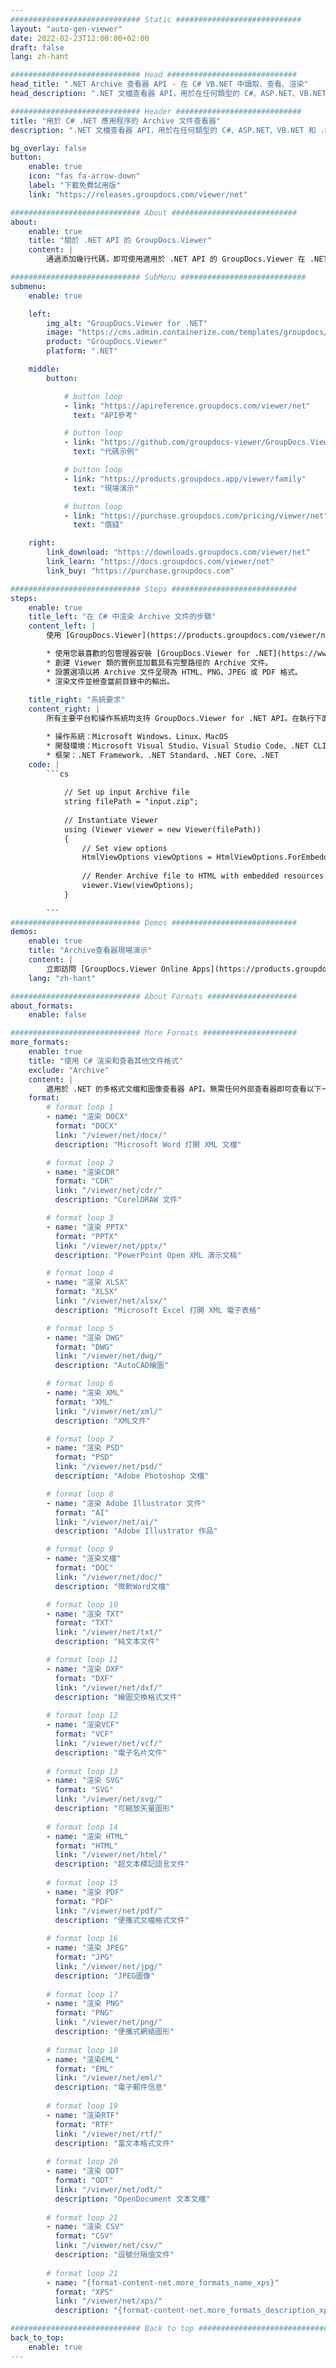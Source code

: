 ```yaml
---
############################# Static ############################
layout: "auto-gen-viewer"
date: 2022-02-23T12:00:00+02:00
draft: false
lang: zh-hant

############################# Head #############################
head_title: ".NET Archive 查看器 API - 在 C# VB.NET 中讀取、查看、渲染"
head_description: ".NET 文檔查看器 API，用於在任何類型的 C#、ASP.NET、VB.NET 和 .NET Core 應用程序中讀取、渲染和顯示 Archive。"

############################# Header ############################
title: "用於 C# .NET 應用程序的 Archive 文件查看器" 
description: ".NET 文檔查看器 API，用於在任何類型的 C#、ASP.NET、VB.NET 和 .NET Core 應用程序中讀取、渲染和顯示 Archive 文件。使用 HTML5、PDF 或使用幾行代碼以圖像形式查看具有真實格式和佈局的渲染文件。" 

bg_overlay: false
button:
    enable: true
    icon: "fas fa-arrow-down"
    label: "下載免費試用版"
    link: "https://releases.groupdocs.com/viewer/net"

############################# About ############################
about:
    enable: true
    title: "關於 .NET API 的 GroupDocs.Viewer" 
    content: |
        通過添加幾行代碼，即可使用適用於 .NET API 的 GroupDocs.Viewer 在 .NET 應用程序中查看 190 多種流行文檔格式。開發人員可以輕鬆地以 HTML5、圖像或 PDF 模式顯示 PDF、文字處理、Excel 電子表格、演示文稿、Visio、Project、Outlook 和許多其他流行的文檔格式。文檔渲染速度快，與原始源文件相同，並且不需要安裝額外的軟件或任何其他外部庫。

############################# SubMenu ############################
submenu:
    enable: true

    left:
        img_alt: "GroupDocs.Viewer for .NET"
        image: "https://cms.admin.containerize.com/templates/groupdocs/images/product-logos/90x90-noborder/groupdocs-viewer-net.png"
        product: "GroupDocs.Viewer"
        platform: ".NET"

    middle:
        button:

            # button loop
            - link: "https://apireference.groupdocs.com/viewer/net"
              text: "API參考"

            # button loop
            - link: "https://github.com/groupdocs-viewer/GroupDocs.Viewer-for-.NET"
              text: "代碼示例"

            # button loop
            - link: "https://products.groupdocs.app/viewer/family"
              text: "現場演示"

            # button loop
            - link: "https://purchase.groupdocs.com/pricing/viewer/net"
              text: "價錢"

    right:
        link_download: "https://downloads.groupdocs.com/viewer/net"
        link_learn: "https://docs.groupdocs.com/viewer/net"
        link_buy: "https://purchase.groupdocs.com"

############################# Steps ############################
steps:
    enable: true
    title_left: "在 C# 中渲染 Archive 文件的步驟" 
    content_left: |
        使用 [GroupDocs.Viewer](https://products.groupdocs.com/viewer/net/)，您只需幾個步驟即可將 Archive 呈現為 HTML、JPEG、PNG 或 PDF。

        * 使用您最喜歡的包管理器安裝 [GroupDocs.Viewer for .NET](https://www.nuget.org/packages/groupdocs.viewer)。 
        * 創建 Viewer 類的實例並加載具有完整路徑的 Archive 文件。 
        * 設置選項以將 Archive 文件呈現為 HTML、PNG、JPEG 或 PDF 格式。 
        * 渲染文件並檢查當前目錄中的輸出。 
        
    title_right: "系統要求" 
    content_right: |
        所有主要平台和操作系統均支持 GroupDocs.Viewer for .NET API。在執行下面的代碼之前，請確保您的系統上安裝了以下先決條件。

        * 操作系統：Microsoft Windows、Linux、MacOS 
        * 開發環境：Microsoft Visual Studio、Visual Studio Code、.NET CLI 
        * 框架：.NET Framework、.NET Standard、.NET Core、.NET 
    code: |
        ```cs
                        
            // Set up input Archive file
            string filePath = "input.zip";
        
            // Instantiate Viewer
            using (Viewer viewer = new Viewer(filePath))
            {
            	// Set view options 
            	HtmlViewOptions viewOptions = HtmlViewOptions.ForEmbeddedResources();
                    
            	// Render Archive file to HTML with embedded resources
            	viewer.View(viewOptions);
            }
             
        ```
############################# Demos ############################
demos:
    enable: true
    title: "Archive查看器現場演示"
    content: |
        立即訪問 [GroupDocs.Viewer Online Apps](https://products.groupdocs.app/viewer/archive) 網站查看 Archive 文件。
    lang: "zh-hant"

############################# About Formats ####################
about_formats:
    enable: false

############################# More Formats #####################
more_formats:
    enable: true
    title: "使用 C# 渲染和查看其他文件格式"
    exclude: "Archive"
    content: |
        適用於 .NET 的多格式文檔和圖像查看器 API。無需任何外部查看器即可查看以下一些流行的文件格式。
    format: 
        # format loop 1
        - name: "渲染 DOCX"
          format: "DOCX"
          link: "/viewer/net/docx/"
          description: "Microsoft Word 打開 XML 文檔" 

        # format loop 2
        - name: "渲染CDR" 
          format: "CDR"
          link: "/viewer/net/cdr/"
          description: "CorelDRAW 文件" 

        # format loop 3
        - name: "渲染 PPTX"
          format: "PPTX"
          link: "/viewer/net/pptx/"
          description: "PowerPoint Open XML 演示文稿" 

        # format loop 4
        - name: "渲染 XLSX"
          format: "XLSX"
          link: "/viewer/net/xlsx/"
          description: "Microsoft Excel 打開 XML 電子表格" 

        # format loop 5
        - name: "渲染 DWG"
          format: "DWG"
          link: "/viewer/net/dwg/"
          description: "AutoCAD繪圖"

        # format loop 6
        - name: "渲染 XML"
          format: "XML"
          link: "/viewer/net/xml/"
          description: "XML文件"

        # format loop 7
        - name: "渲染 PSD"
          format: "PSD"
          link: "/viewer/net/psd/"
          description: "Adobe Photoshop 文檔"

        # format loop 8
        - name: "渲染 Adob​​e Illustrator 文件"
          format: "AI"
          link: "/viewer/net/ai/"
          description: "Adobe Illustrator 作品"

        # format loop 9
        - name: "渲染文檔"
          format: "DOC"
          link: "/viewer/net/doc/"
          description: "微軟Word文檔" 

        # format loop 10
        - name: "渲染 TXT" 
          format: "TXT"
          link: "/viewer/net/txt/"
          description: "純文本文件" 

        # format loop 11
        - name: "渲染 DXF" 
          format: "DXF"
          link: "/viewer/net/dxf/"
          description: "繪圖交換格式文件"  
          
        # format loop 12
        - name: "渲染VCF"
          format: "VCF"
          link: "/viewer/net/vcf/"
          description: "電子名片文件"  
              
        # format loop 13
        - name: "渲染 SVG"
          format: "SVG"
          link: "/viewer/net/svg/"
          description: "可縮放矢量圖形" 
          
        # format loop 14
        - name: "渲染 HTML"
          format: "HTML"
          link: "/viewer/net/html/"
          description: "超文本標記語言文件" 
          
        # format loop 15
        - name: "渲染 PDF"
          format: "PDF"
          link: "/viewer/net/pdf/"
          description: "便攜式文檔格式文件"
          
        # format loop 16
        - name: "渲染 JPEG"
          format: "JPG"
          link: "/viewer/net/jpg/"
          description: "JPEG圖像"
          
        # format loop 17
        - name: "渲染 PNG"
          format: "PNG"
          link: "/viewer/net/png/"
          description: "便攜式網絡圖形" 
          
        # format loop 18
        - name: "渲染EML"
          format: "EML"
          link: "/viewer/net/eml/"
          description: "電子郵件信息" 
          
        # format loop 19
        - name: "渲染RTF"
          format: "RTF"
          link: "/viewer/net/rtf/"
          description: "富文本格式文件" 
          
        # format loop 20
        - name: "渲染 ODT"
          format: "ODT"
          link: "/viewer/net/odt/"
          description: "OpenDocument 文本文檔" 
          
        # format loop 21
        - name: "渲染 CSV"
          format: "CSV"
          link: "/viewer/net/csv/"
          description: "逗號分隔值文件" 
          
        # format loop 21
        - name: "{format-content-net.more_formats_name_xps}"
          format: "XPS"
          link: "/viewer/net/xps/"
          description: "{format-content-net.more_formats_description_xps}" 

############################# Back to top ###############################
back_to_top:
    enable: true
---
```

